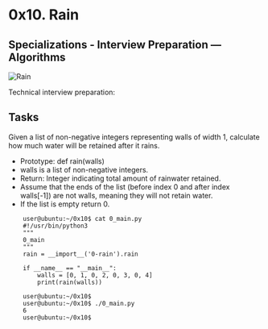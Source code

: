 # 0x10. Rain

## Specializations - Interview Preparation ― Algorithms

![Rain](https://secureservercdn.net/160.153.137.40/662.aa9.myftpupload.com/wp-content/uploads/2020/06/trapping-rain-water-e1591213792185.png)


Technical interview preparation:

## Tasks

Given a list of non-negative integers representing walls of width 1, calculate
how much water will be retained after it rains.

- Prototype: def rain(walls)
- walls is a list of non-negative integers.
- Return: Integer indicating total amount of rainwater retained.
- Assume that the ends of the list (before index 0 and after index walls[-1])
are not walls, meaning they will not retain water.
- If the list is empty return 0.

```
    user@ubuntu:~/0x10$ cat 0_main.py
    #!/usr/bin/python3
    """
    0_main
    """
    rain = __import__('0-rain').rain

    if __name__ == "__main__":
        walls = [0, 1, 0, 2, 0, 3, 0, 4]
        print(rain(walls))

    user@ubuntu:~/0x10$ 
    user@ubuntu:~/0x10$ ./0_main.py
    6
    user@ubuntu:~/0x10$ 
```
